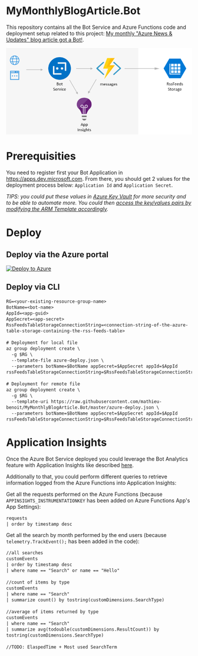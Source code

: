 # MyMonthlyBlogArticle.Bot

This repository contains all the Bot Service and Azure Functions code and deployment setup related to this project: [My monthly "Azure News & Updates" blog article got a Bot!](https://alwaysupalwayson.blogspot.com/2018/04/my-monthly-azure-news-updates-blog.html).

![Flow & Architecture diagram](./FlowAndArchitecture.PNG "Flow & Architecture diagram")

# Prerequisities

You need to register first your Bot Application in https://apps.dev.microsoft.com. From there, you should get 2 values for the deployment process below: `Application Id` and `Application Secret`.

_TIPS: you could put these values in [Azure Key Vault](https://docs.microsoft.com/en-us/azure/key-vault/key-vault-whatis) for more security and to be able to automate more. You could then [access the key/values pairs by modifying the ARM Template accordingly](https://docs.microsoft.com/en-us/azure/azure-resource-manager/resource-manager-keyvault-parameter)._

# Deploy

## Deploy via the Azure portal

[![Deploy to Azure](http://azuredeploy.net/deploybutton.svg)](https://portal.azure.com/#create/Microsoft.Template/uri/https%3A%2F%2Fraw.githubusercontent.com%2Fmathieu-benoit%2FMyMonthlyBlogArticle.Bot%2Fmaster%2Fazure-deploy.json)

## Deploy via CLI

```
RG=<your-existing-resource-group-name>
BotName=<bot-name>
AppId=<app-guid>
AppSecret=<app-secret>
RssFeedsTableStorageConnectionString=<connection-string-of-the-azure-table-storage-containing-the-rss-feeds-table>

# Deployment for local file
az group deployment create \
  -g $RG \
  --template-file azure-deploy.json \
  --parameters botName=$BotName appSecret=$AppSecret appId=$AppId rssFeedsTableStorageConnectionString=$RssFeedsTableStorageConnectionString
  
# Deployment for remote file
az group deployment create \
  -g $RG \
  --template-uri https://raw.githubusercontent.com/mathieu-benoit/MyMonthlyBlogArticle.Bot/master/azure-deploy.json \
  --parameters botName=$BotName appSecret=$AppSecret appId=$AppId rssFeedsTableStorageConnectionString=$RssFeedsTableStorageConnectionString
```

# Application Insights

Once the Azure Bot Service deployed you could leverage the Bot Analytics feature with Application Insights like described [here](https://docs.microsoft.com/en-us/azure/bot-service/bot-service-manage-analytics).

Additionally to that, you could perform different queries to retrieve information logged from the Azure Functions into Application Insights:

Get all the requests performed on the Azure Functions (because `APPINSIGHTS_INSTRUMENTATIONKEY` has been added on Azure Functions App's App Settings):
```
requests
| order by timestamp desc
```

Get all the search by month performed by the end users (because `telemetry.TrackEvent();` has been added in the code):
```
//all searches
customEvents
| order by timestamp desc 
| where name == "Search" or name == "Hello"

//count of items by type
customEvents
| where name == "Search" 
| summarize count() by tostring(customDimensions.SearchType)

//average of items returned by type
customEvents
| where name == "Search" 
| summarize avg(todouble(customDimensions.ResultCount)) by tostring(customDimensions.SearchType)

//TODO: ElaspedTime + Most used SearchTerm
```
